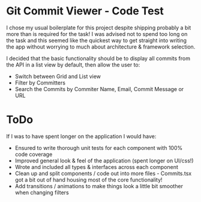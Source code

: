 # Git Commit Viewer - Code Test

I chose my usual boilerplate for this project despite shipping probably a bit more than is required for the task! I was advised not to spend too long on the task and this seemed like the quickest way to get straight into writing the app without worrying to much about architecture & framework selection.

I decided that the basic functionality should be to display all commits from the API in a list view by default, then allow the user to:
- Switch between Grid and List view
- Filter by Committers
- Search the Commits by Commiter Name, Email, Commit Message or URL

# ToDo
If I was to have spent longer on the application I would have:
- Ensured to write thorough unit tests for each component with 100% code coverage
- Improved general look & feel of the application (spent longer on UI/css!)
- Wrote and included all types & interfaces across each component
- Clean up and split components / code out into more files - Commits.tsx got a bit out of hand housing most of the core functionality!
- Add transitions / animations to make things look a little bit smoother when changing filters